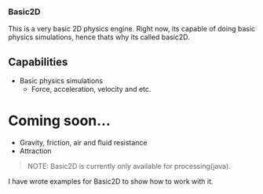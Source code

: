### Basic2D
This is a very basic 2D physics engine. Right now, its capable of doing basic physics simulations, hence thats why its called basic2D.

## Capabilities 

* Basic physics simulations 
  * Force, acceleration, velocity and etc.
  
# Coming soon...
* Gravity, friction, air and fluid resistance
* Attraction

> NOTE: Basic2D is currently only available for processing(java).

I have wrote examples for Basic2D to show how to work with it.

